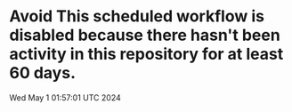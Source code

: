 # Avoid This scheduled workflow is disabled because there hasn't been activity in this repository for at least 60 days.
Wed May  1 01:57:01 UTC 2024
